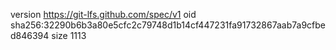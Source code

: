 version https://git-lfs.github.com/spec/v1
oid sha256:32290b6b3a80e5cfc2c79748d1b14cf447231fa91732867aab7a9cfbed846394
size 1113
